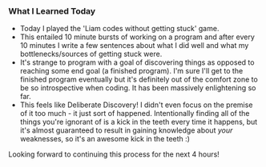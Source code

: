 ### What I Learned Today

- Today I played the 'Liam codes without getting stuck' game.
- This entailed 10 minute bursts of working on a program and after every 10 minutes I write a few sentences about what I did well and what my bottlenecks/sources of getting stuck were.
- It's strange to program with a goal of discovering things as opposed to reaching some end goal (a finished program). I'm sure I'll get to the finished program eventually but it's definitely out of the comfort zone to be so introspective when coding. It has been massively enlightening so far.
- This feels like Deliberate Discovery! I didn't even focus on the premise of it too much - it just sort of happened. Intentionally finding all of the things you're ignorant of is a kick in the teeth every time it happens, but it's almost guaranteed to result in gaining knowledge about *your* weaknesses, so it's an awesome kick in the teeth :)

Looking forward to continuing this process for the next 4 hours!
